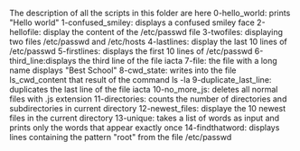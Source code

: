 The description of all the scripts in this folder are here
0-hello_world: prints "Hello world"
1-confused_smiley: displays a confused smiley face
2-hellofile: display the content of the /etc/passwd file
3-twofiles: displaying two files /etc/passwd and /etc/hosts 
4-lastlines: display the last 10 lines of /etc/passwd
5-firstlines: displays the first 10 lines of /etc/passwd 
6-third_line:displays the third line of the file iacta
7-file: the file with a long name displays "Best School"
8-cwd_state: writes into the file ls_cwd_content that result of the command ls -la
9-duplicate_last_line: duplicates the last line of the file iacta
10-no_more_js: deletes all normal files with .js extension
11-directories: counts the number of directories and subdirectories in current directory
12-newest_files: displaye the 10 newest files in the current directory
13-unique: takes a list of words as input and prints only the words that appear exactly once
14-findthatword: displays lines containing the pattern "root" from the file /etc/passwd
